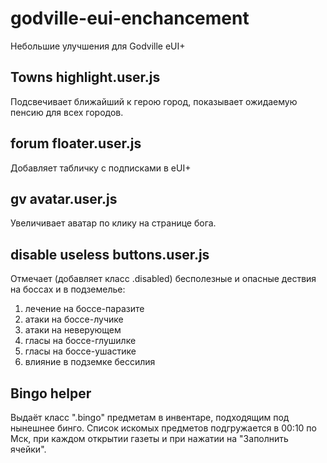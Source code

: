 # godville-eui-enchancement
Небольшие улучшения для Godville eUI+

## Towns highlight.user.js
Подсвечивает ближайший к герою город, показывает ожидаемую пенсию для всех городов.

## forum floater.user.js
Добавляет табличку с подписками в eUI+

## gv avatar.user.js
Увеличивает аватар по клику на странице бога.

## disable useless buttons.user.js
Отмечает (добавляет класс .disabled) бесполезные и опасные дествия на боссах и в подземелье:
1. лечение на боссе-паразите
2. атаки на боссе-лучике
3. атаки на неверующем
4. гласы на боссе-глушилке
5. гласы на боссе-ушастике
6. влияние в подземке бессилия

## Bingo helper
Выдаёт класс ".bingo" предметам в инвентаре, подходящим под нынешнее бинго.
Список искомых предметов подгружается в 00:10 по Мск, при каждом открытии газеты и при нажатии на "Заполнить ячейки".
